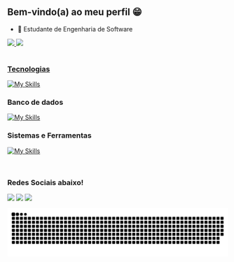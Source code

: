 ## Bem-vindo(a) ao meu perfil 😁

- 📕 Estudante de Engenharia de Software

<div>
  <a href="https://github.com/CarlosAliSchutz">
  <img height="180em" src="https://github-readme-stats.vercel.app/api?username=CarlosAliSchutz&show_icons=true&theme=tokyonight&include_all_commits=true&count_private=true"/>
  <img height="180em" src="https://github-readme-stats.vercel.app/api/top-langs/?username=CarlosAliSchutz&layout=compact&langs_count=6&theme=tokyonight"/>
</div>
<div style="display: inline_block"><br>

  ### Tecnologias
  [![My Skills](https://skillicons.dev/icons?i=ts,react,js,nodejs,html,css,dotnet,spring,java,git,jest,sass&perline=4)](https://skillicons.dev)

  ### Banco de dados
  [![My Skills](https://skillicons.dev/icons?i=sqlite,postgres,mysql&perline=4)](https://skillicons.dev)

  ### Sistemas e Ferramentas
  [![My Skills](https://skillicons.dev/icons?i=git,github,gitlab,vscode,visualstudio,idea,docker&perline=4)](https://skillicons.dev)
  

</div>
 
 <br>
 
  ### Redes Sociais abaixo!
 
<div> 
  <a href="https://instagram.com/carloschutz_" target="_blank"><img src="https://img.shields.io/badge/-Instagram-%23E4405F?style=for-the-badge&logo=instagram&logoColor=white" target="_blank"></a> 
  <a href = "mailto:schutzalicarlos@gmail.com"><img src="https://img.shields.io/badge/-Gmail-%23333?style=for-the-badge&logo=gmail&logoColor=white" target="_blank"></a>
  <a href="https://www.linkedin.com/in/carlos-ali-s" target="_blank"><img src="https://img.shields.io/badge/-LinkedIn-%230077B5?style=for-the-badge&logo=linkedin&logoColor=white" target="_blank"></a>   
</div>
  
![snake gif](https://github.com/CarlosAliSchutz/CarlosAliSchutz/blob/output/github-contribution-grid-snake.svg)
